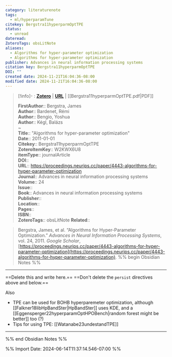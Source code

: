 ```yaml
---
category: literaturenote
tags:
  - ml/hyperparamTune
citekey: Bergstra11hyperparmOptTPE
status:
  - unread
dateread: 
ZoteroTags: obsLitNote
aliases:
  - Algorithms for hyper-parameter optimization
  - Algorithms for hyper-parameter optimization
publisher: Advances in neural information processing systems
citation key: Bergstra11hyperparmOptTPE
DOI: ""
created date: 2024-11-21T16:04:36-08:00
modified date: 2024-11-21T16:04:36-08:00
---
```


> [!info]- : [**Zotero**](zotero://select/library/items/W2KWX6U8)   | [**URL**](https://proceedings.neurips.cc/paper/4443-algorithms-for-hyper-parameter-optimization) | [[Bergstra11hyperparmOptTPE.pdf|PDF]]
>
> 
> 
> **FirstAuthor**:: Bergstra, James  
> **Author**:: Bardenet, Rémi  
> **Author**:: Bengio, Yoshua  
> **Author**:: Kégl, Balázs  
~    
> **Title**:: "Algorithms for hyper-parameter optimization"  
> **Date**:: 2011-01-01  
> **Citekey**:: Bergstra11hyperparmOptTPE  
> **ZoteroItemKey**:: W2KWX6U8  
> **itemType**:: journalArticle  
> **DOI**::   
> **URL**:: https://proceedings.neurips.cc/paper/4443-algorithms-for-hyper-parameter-optimization  
> **Journal**:: Advances in neural information processing systems  
> **Volume**:: 24  
> **Issue**::   
> **Book**:: Advances in neural information processing systems  
> **Publisher**::   
> **Location**::    
> **Pages**::   
> **ISBN**::   
> **ZoteroTags**:: obsLitNote
> **Related**:: 

> Bergstra, James, et al. “Algorithms for Hyper-Parameter Optimization.” _Advances in Neural Information Processing Systems_, vol. 24, 2011. _Google Scholar_, [https://proceedings.neurips.cc/paper/4443-algorithms-for-hyper-parameter-optimization](https://proceedings.neurips.cc/paper/4443-algorithms-for-hyper-parameter-optimization).
%% begin Obsidian Notes %%
___
==Delete this and write here.==
==Don't delete the `persist` directives above and below.==

Also
- TPE can be used for BOHB hyperparemeter optimization, although [[Falkner18libHpBandSter|HpBandSter]] uses KDE, and a [[Eggensperger22hyperparamOptHPOBench|random forest might be better]] too (?)
- Tips for using TPE: [[Watanabe23undestandTPE]]
___
%% end Obsidian Notes %%



%% Import Date: 2024-06-14T11:37:14.546-07:00 %%

